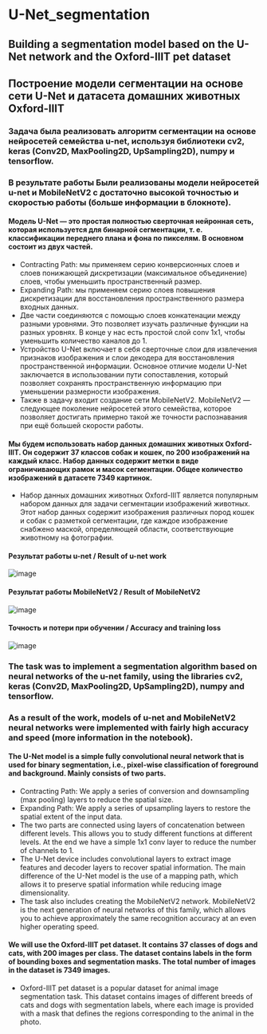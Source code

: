 # U-Net_segmentation
## Building a segmentation model based on the U-Net network and the Oxford-IIIT pet dataset
## Построение модели сегментации на основе сети U-Net и датасета домашних животных Oxford-IIIT
### Задача была реализовать алгоритм сегментации на основе нейросетей семейства u-net, используя библиотеки cv2, keras (Conv2D, MaxPooling2D, UpSampling2D), numpy и tensorflow.
### В результате работы Были реализованы модели нейросетей u-net и MobileNetV2 с достаточно высокой точностью и скоростью работы (больше информации в блокноте).
#### Модель U-Net — это простая полностью сверточная нейронная сеть, которая используется для бинарной сегментации, т. е. классификации переднего плана и фона по пикселям. В основном состоит из двух частей. 
* Contracting Path: мы применяем серию конверсионных слоев и слоев понижающей дискретизации (максимальное объединение) слоев, чтобы уменьшить пространственный размер.
* Expanding Path: мы применяем серию слоев повышения дискретизации для восстановления пространственного размера входных данных.
* Две части соединяются с помощью слоев конкатенации между разными уровнями. Это позволяет изучать различные функции на разных уровнях. В конце у нас есть простой слой conv 1x1, чтобы уменьшить количество каналов до 1.
* Устройство U-Net включает в себя сверточные слои для извлечения признаков изображения и слои декодера для восстановления пространственной информации. Основное отличие модели U-Net заключается в использовании пути сопоставления, который позволяет сохранять пространственную информацию при уменьшении размерности изображения.
* Также в задачу входит создание сети MobileNetV2. MobileNetV2 — следующее поколение нейросетей этого семейства, которое позволяет достигать примерно такой же точности распознавания при ещё большей скорости работы.

#### Мы будем использовать набор данных домашних животных Oxford-IIIT. Он содержит 37 классов собак и кошек, по 200 изображений на каждый класс. Набор данных содержит метки в виде ограничивающих рамок и масок сегментации. Общее количество изображений в датасете 7349 картинок.
* Набор данных домашних животных Oxford-IIIT является популярным набором данных для задачи сегментации изображений животных. Этот набор данных содержит изображения различных пород кошек и собак с разметкой сегментации, где каждое изображение снабжено маской, определяющей области, соответствующие животному на фотографии.

#### Результат работы u-net / Result of u-net work
![image](https://github.com/ArtemAvgutin/U-Net_segmentation/assets/131138862/b621d95c-5ffa-47eb-bb1b-00b9633ebe58)

#### Результат работы MobileNetV2 / Result of MobileNetV2
![image](https://github.com/ArtemAvgutin/U-Net_segmentation/assets/131138862/b6381523-2e48-4b4d-a1fc-5da658196d17)

#### Точность и потери при обучении / Accuracy and training loss
![image](https://github.com/ArtemAvgutin/U-Net_segmentation/assets/131138862/847aae35-cc6d-4470-99d3-28900f69899b)


### The task was to implement a segmentation algorithm based on neural networks of the u-net family, using the libraries cv2, keras (Conv2D, MaxPooling2D, UpSampling2D), numpy and tensorflow.
### As a result of the work, models of u-net and MobileNetV2 neural networks were implemented with fairly high accuracy and speed (more information in the notebook).

#### The U-Net model is a simple fully convolutional neural network that is used for binary segmentation, i.e., pixel-wise classification of foreground and background. Mainly consists of two parts.
* Contracting Path: We apply a series of conversion and downsampling (max pooling) layers to reduce the spatial size.
* Expanding Path: We apply a series of upsampling layers to restore the spatial extent of the input data.
* The two parts are connected using layers of concatenation between different levels. This allows you to study different functions at different levels. At the end we have a simple 1x1 conv layer to reduce the number of channels to 1.
* The U-Net device includes convolutional layers to extract image features and decoder layers to recover spatial information. The main difference of the U-Net model is the use of a mapping path, which allows it to preserve spatial information while reducing image dimensionality.
* The task also includes creating the MobileNetV2 network. MobileNetV2 is the next generation of neural networks of this family, which allows you to achieve approximately the same recognition accuracy at an even higher operating speed.

#### We will use the Oxford-IIIT pet dataset. It contains 37 classes of dogs and cats, with 200 images per class. The dataset contains labels in the form of bounding boxes and segmentation masks. The total number of images in the dataset is 7349 images.
* Oxford-IIIT pet dataset is a popular dataset for animal image segmentation task. This dataset contains images of different breeds of cats and dogs with segmentation labels, where each image is provided with a mask that defines the regions corresponding to the animal in the photo.
